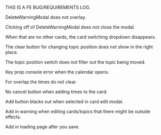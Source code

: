 THIS IS A FE BUG/REQUIREMENTS LOG. 

DeleteWarningModal does not overlay.

Clicking off of DeleteWarningModal does not close the modal.

When that are no other cards, the card switching dropdown disappears. 

The clear button for changing topic position does not show in the right place. 

The topic position switch does not filter out the topic being moved. 

Key prop console error when the calendar opens.

For overlap the times do not clear. 

No cancel button when adding times to the card.

Add button blacks out when selected in card edit modal.

Add in warning when editing cards/topics that there might be outside effects. 

Add in loading page after you save. 